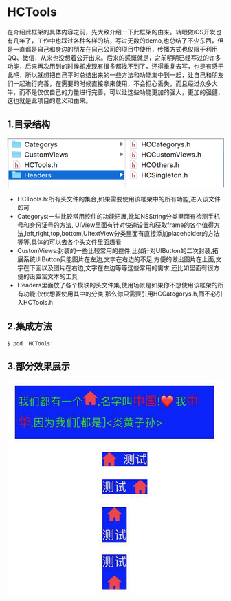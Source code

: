 # HCTools
在介绍此框架的具体内容之前，先大致介绍一下此框架的由来。转眼做iOS开发也有几年了，工作中也踩过各种各样的坑，写过无数的demo,也总结了不少东西，但是一直都是自己和身边的朋友在自己公司的项目中使用，传播方式也仅限于利用QQ、微信，从来也没想着公开出来。后来的感慨就是，之前明明已经写过的许多功能，后来再次用到的时候却发现有很多都找不到了，还得重复去写，也是有感于此吧，所以就想把自己平时总结出来的一些方法和功能集中到一起，让自己和朋友们一起进行完善，在需要的时候直接拿来使用，不会担心丢失，而且经过众多大牛，而不是仅仅自己的力量进行完善，可以让这些功能更加的强大，更加的强健，这也就是此项目的意义和由来。
## 1.目录结构
![目录结构](DirectoryStructure.png)
* HCTools.h:所有头文件的集合,如果需要使用该框架中的所有功能,进入该文件即可
* Categorys:一些比较常用控件的功能拓展,比如NSString分类里面有检测手机号和身份证号的方法,
UIView里面有针对快速设置和获取frame的各个值得方法,left,right,top,bottom,UItextView分类里面有直接添加placeholder的方法等等,具体的可以去各个头文件里面趣看
* CustomViews:封装的一些比较常用的控件,比如针对UIButton的二次封装,拓展系统UIButton只能图片在左边,文字在右边的不足,方便的做出图片在上面,文字在下面以及图片在右边,文字在左边等等这些常用的需求,还比如里面有很方便的设置富文本的工具
* Headers里面放了各个模块的头文件集,使用场景是如果你不想使用该框架的所有功能,仅仅想要使用其中的分类,那么你只需要引用HCCategorys.h,而不必引入HCTools.h
## 2.集成方法
`$ pod 'HCTools'`
## 3.部分效果展示
![部分效果](xiaoguo.png)



